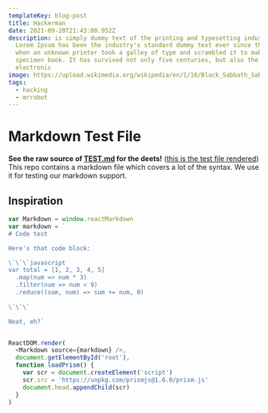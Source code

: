 ```yaml
---
templateKey: blog-post
title: Hackerman
date: 2021-09-20T21:43:00.952Z
description: is simply dummy text of the printing and typesetting industry.
  Lorem Ipsum has been the industry's standard dummy text ever since the 1500s,
  when an unknown printer took a galley of type and scrambled it to make a type
  specimen book. It has survived not only five centuries, but also the leap into
  electronic
image: https://upload.wikimedia.org/wikipedia/en/1/10/Black_Sabbath_Sabotage.jpg
tags:
  - hacking
  - mrrobot
---
```

# Markdown Test File
**See the raw source of [TEST.md](https://raw.githubusercontent.com/mxstbr/markdown-test-file/master/TEST.md) for the deets!** ([this is the test file rendered](./TEST.md))
This repo contains a markdown file which covers a lot of the syntax. We use it for testing our markdown support.
## Inspiration
```javascript
var Markdown = window.reactMarkdown
var markdown = `
# Code test

Here's that code block:

\`\`\`javascript
var total = [1, 2, 3, 4, 5]
  .map(num => num * 3)
  .filter(num => num < 9)
  .reduce((sum, num) => sum += num, 0)
 
\`\`\`

Neat, eh?`


ReactDOM.render(
  <Markdown source={markdown} />,
  document.getElementById('root'),
  function loadPrism() {
    var scr = document.createElement('script')
    scr.src = 'https://unpkg.com/prismjs@1.6.0/prism.js'
    document.head.appendChild(scr)
  }
)
```

